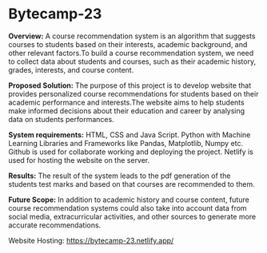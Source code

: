 # Bytecamp-23
**Overview:** A course recommendation system is an algorithm that suggests courses to students based on their
interests, academic background, and other relevant factors.To build a course recommendation system, we need to collect data about students and courses, such as their academic history, grades, interests, and course content.

**Proposed Solution:** The purpose of this project is to develop website that provides personalized course
recommendations for students based on their academic performance and interests.The website aims to help students make informed decisions about their education and career by analysing data on students performances.

**System requirements:** HTML, CSS and Java Script.
Python with Machine Learning Libraries and Frameworks like Pandas, Matplotlib,
Numpy etc.
Github is used for collaborate working and deploying the project.
Netlify is used for hosting the website on the server.

**Results:** The result of the system leads to the pdf generation of the students test marks and based on that courses are recommended to them.

**Future Scope:** In addition to academic history and course content, future course recommendation systems could also take into account data from social media, extracurricular activities, and other sources to generate more accurate recommendations.

Website Hosting: https://bytecamp-23.netlify.app/
